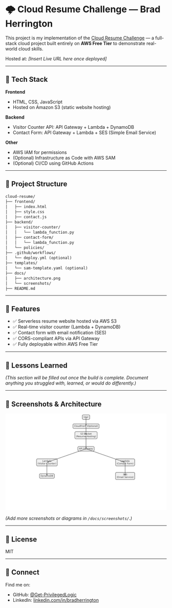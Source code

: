 
# 🌩️ Cloud Resume Challenge — Brad Herrington

This project is my implementation of the [Cloud Resume Challenge](https://cloudresumechallenge.dev/) — a full-stack cloud project built entirely on **AWS Free Tier** to demonstrate real-world cloud skills.

Hosted at: _[Insert Live URL here once deployed]_

---

## 🔧 Tech Stack

**Frontend**
- HTML, CSS, JavaScript
- Hosted on Amazon S3 (static website hosting)

**Backend**
- Visitor Counter API: API Gateway + Lambda + DynamoDB
- Contact Form: API Gateway + Lambda + SES (Simple Email Service)

**Other**
- AWS IAM for permissions
- (Optional) Infrastructure as Code with AWS SAM
- (Optional) CI/CD using GitHub Actions

---

## 📁 Project Structure

```
cloud-resume/
├── frontend/
│   ├── index.html
│   ├── style.css
│   ├── contact.js
├── backend/
│   ├── visitor-counter/
│   │   └── lambda_function.py
│   ├── contact-form/
│   │   └── lambda_function.py
│   └── policies/
├── .github/workflows/
│   └── deploy.yml (optional)
├── templates/
│   └── sam-template.yaml (optional)
├── docs/
│   ├── architecture.png
│   └── screenshots/
├── README.md
```

---

## 🚀 Features

- ✅ Serverless resume website hosted via AWS S3
- ✅ Real-time visitor counter (Lambda + DynamoDB)
- ✅ Contact form with email notification (SES)
- ✅ CORS-compliant APIs via API Gateway
- ✅ Fully deployable within AWS Free Tier

---

## 🧠 Lessons Learned

_(This section will be filled out once the build is complete. Document anything you struggled with, learned, or would do differently.)_

---

## 📸 Screenshots & Architecture

![Architecture Diagram](docs/architecture.png)

_(Add more screenshots or diagrams in `/docs/screenshots/`.)_

---

## 📜 License

MIT

---

## 🤝 Connect

Find me on:
- GitHub: [@Get-PrivilegedLogic](https://github.com/Get-PrivilegedLogic)
- LinkedIn: [linkedin.com/in/bradherrington](https://linkedin.com/in/bradherrington)

